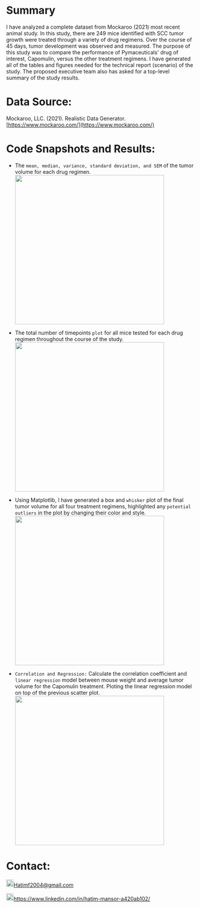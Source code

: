 # Summary
I have analyzed a complete dataset from Mockaroo (2021) most recent animal study. In this study, there are 249 mice identified with SCC tumor growth were treated through a variety of drug regimens. Over the course of 45 days, tumor development was observed and measured. The purpose of this study was to compare the performance of Pymaceuticals' drug of interest, Capomulin, versus the other treatment regimens. I have generated all of the tables and figures needed for the technical report (scenario) of the study. The proposed executive team also has asked for a top-level summary of the study results.


# Data Source:
Mockaroo, LLC. (2021). Realistic Data Generator. [https://www.mockaroo.com/](https://www.mockaroo.com/)


# Code Snapshots and Results:
  * The `mean, median, variance, standard deviation, and SEM` of the tumor volume for each drug regimen.<br>
  <kbd><img src="https://user-images.githubusercontent.com/24882457/169530329-a908d613-3af7-4dd8-9573-bfb0064a8b66.png" width=400></kbd>

  * The total number of timepoints `plot` for all mice tested for each drug regimen throughout the course of the study.<br>
  <kbd><img src="https://user-images.githubusercontent.com/24882457/169536395-7474f0ed-9b6d-4396-86df-34e621522c73.png" width=400></kbd>
  
  * Using Matplotlib, I have generated a box and `whisker` plot of the final tumor volume for all four treatment regimens, highlighted any `potential outliers` in the plot by changing their color and style.<br>
  <kbd><img src="https://user-images.githubusercontent.com/24882457/169536873-3d0c8c14-d934-4c47-900e-caded6ea0644.png" width=400></kbd>
  
  * `Correlation and Regression:` Calculate the correlation coefficient and `linear regression` model between mouse weight and average tumor volume for the Capomulin treatment. Ploting the linear regression model on top of the previous scatter plot.<br>
<kbd><img src="https://user-images.githubusercontent.com/24882457/169538766-7770a0d9-fad3-4303-a53f-7daa63016e12.png" width=400></kbd>


# Contact:
<img src="https://user-images.githubusercontent.com/24882457/168723224-ecbdb402-be01-453d-9cb5-282424f7418a.png" width="20" height="20" title=" Hatims email"><Hatimf2004@gmail.com>

<img src="https://user-images.githubusercontent.com/24882457/168716629-b90f784a-534f-418c-89fd-28e91c4830fa.png" width="20" height="20" title="Linkedin Profile"><https://www.linkedin.com/in/hatim-mansor-a420ab102/>
